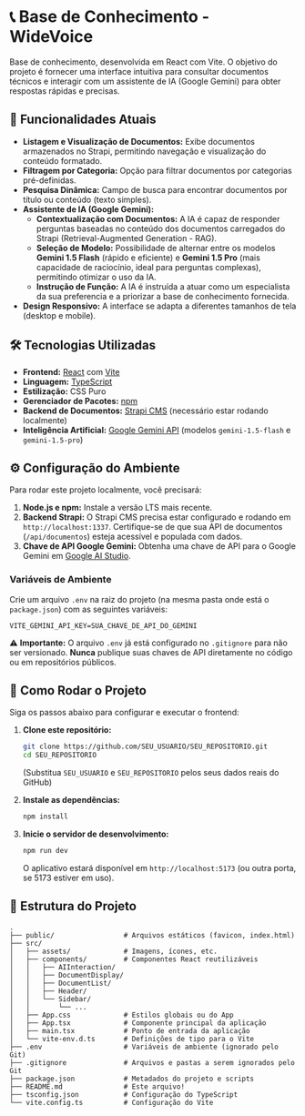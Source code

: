 # 📞 Base de Conhecimento - WideVoice

Base de conhecimento, desenvolvida em React com Vite. O objetivo do projeto é fornecer uma interface intuitiva para consultar documentos técnicos e interagir com um assistente de IA (Google Gemini) para obter respostas rápidas e precisas.

## 🚀 Funcionalidades Atuais

- **Listagem e Visualização de Documentos:** Exibe documentos armazenados no Strapi, permitindo navegação e visualização do conteúdo formatado.
- **Filtragem por Categoria:** Opção para filtrar documentos por categorias pré-definidas.
- **Pesquisa Dinâmica:** Campo de busca para encontrar documentos por título ou conteúdo (texto simples).
- **Assistente de IA (Google Gemini):**
    - **Contextualização com Documentos:** A IA é capaz de responder perguntas baseadas no conteúdo dos documentos carregados do Strapi (Retrieval-Augmented Generation - RAG).
    - **Seleção de Modelo:** Possibilidade de alternar entre os modelos **Gemini 1.5 Flash** (rápido e eficiente) e **Gemini 1.5 Pro** (mais capacidade de raciocínio, ideal para perguntas complexas), permitindo otimizar o uso da IA.
    - **Instrução de Função:** A IA é instruída a atuar como um especialista da sua preferencia e a priorizar a base de conhecimento fornecida.
- **Design Responsivo:** A interface se adapta a diferentes tamanhos de tela (desktop e mobile).

## 🛠️ Tecnologias Utilizadas

- **Frontend:** [React](https://react.dev/) com [Vite](https://vitejs.dev/)
- **Linguagem:** [TypeScript](https://www.typescriptlang.org/)
- **Estilização:** CSS Puro
- **Gerenciador de Pacotes:** [npm](https://www.npmjs.com/)
- **Backend de Documentos:** [Strapi CMS](https://strapi.io/) (necessário estar rodando localmente)
- **Inteligência Artificial:** [Google Gemini API](https://ai.google.dev/) (modelos `gemini-1.5-flash` e `gemini-1.5-pro`)

## ⚙️ Configuração do Ambiente

Para rodar este projeto localmente, você precisará:

1. **Node.js e npm:** Instale a versão LTS mais recente.
2. **Backend Strapi:** O Strapi CMS precisa estar configurado e rodando em `http://localhost:1337`. Certifique-se de que sua API de documentos (`/api/documentos`) esteja acessível e populada com dados.
3. **Chave de API Google Gemini:** Obtenha uma chave de API para o Google Gemini em [Google AI Studio](https://ai.google.dev/).

### Variáveis de Ambiente

Crie um arquivo `.env` na raiz do projeto (na mesma pasta onde está o `package.json`) com as seguintes variáveis:

```env
VITE_GEMINI_API_KEY=SUA_CHAVE_DE_API_DO_GEMINI
```

⚠️ **Importante:** O arquivo `.env` já está configurado no `.gitignore` para não ser versionado. **Nunca** publique suas chaves de API diretamente no código ou em repositórios públicos.

## 🚀 Como Rodar o Projeto

Siga os passos abaixo para configurar e executar o frontend:

1. **Clone este repositório:**

   ```bash
   git clone https://github.com/SEU_USUARIO/SEU_REPOSITORIO.git
   cd SEU_REPOSITORIO
   ```
   (Substitua `SEU_USUARIO` e `SEU_REPOSITORIO` pelos seus dados reais do GitHub)

2. **Instale as dependências:**

   ```bash
   npm install
   ```

3. **Inicie o servidor de desenvolvimento:**

   ```bash
   npm run dev
   ```

   O aplicativo estará disponível em `http://localhost:5173` (ou outra porta, se 5173 estiver em uso).

## 📄 Estrutura do Projeto

```
.
├── public/                 # Arquivos estáticos (favicon, index.html)
├── src/
│   ├── assets/             # Imagens, ícones, etc.
│   ├── components/         # Componentes React reutilizáveis
│   │   ├── AIInteraction/
│   │   ├── DocumentDisplay/
│   │   ├── DocumentList/
│   │   ├── Header/
│   │   └── Sidebar/
│   │       └── ...
│   ├── App.css             # Estilos globais ou do App
│   ├── App.tsx             # Componente principal da aplicação
│   ├── main.tsx            # Ponto de entrada da aplicação
│   └── vite-env.d.ts       # Definições de tipo para o Vite
├── .env                    # Variáveis de ambiente (ignorado pelo Git)
├── .gitignore              # Arquivos e pastas a serem ignorados pelo Git
├── package.json            # Metadados do projeto e scripts
├── README.md               # Este arquivo!
├── tsconfig.json           # Configuração do TypeScript
└── vite.config.ts          # Configuração do Vite
```